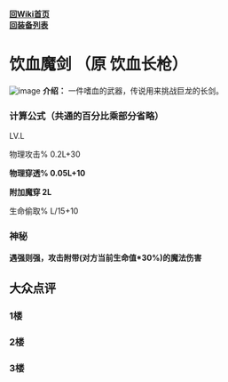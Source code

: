 [**回Wiki首页**](../README.md)   
[**回装备列表**](index.md)   
# 饮血魔剑 （原 饮血长枪）
![image](https://user-images.githubusercontent.com/35645329/193962406-2844556c-76ae-479a-8430-466d7a5ea608.png) **介绍：** 一件嗜血的武器，传说用来挑战巨龙的长剑。   
### 计算公式（共通的百分比乘部分省略）
LV.L   

物理攻击% 0.2L+30   

**物理穿透% 0.05L+10**   

**附加魔穿 2L**     

生命偷取% L/15+10   

### 神秘
**遇强则强，攻击附带(对方当前生命值\*30%)的魔法伤害**

## 大众点评
### 1楼

### 2楼 

### 3楼 
